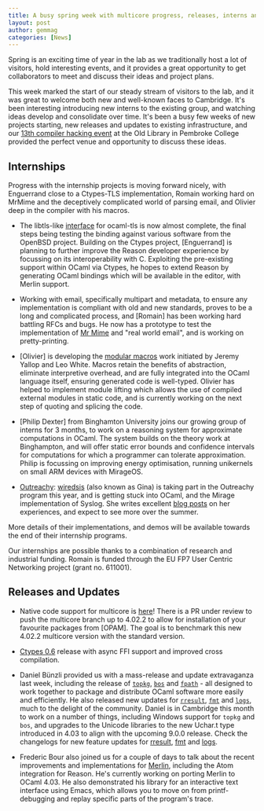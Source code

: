 ```yaml
---
title: A busy spring week with multicore progress, releases, interns and visitors galore
layout: post
author: gemmag
categories: [News]
---
```


Spring is an exciting time of year in the lab as we traditionally host a
lot of visitors, hold interesting events, and it provides a great
opportunity to get collaborators to meet and discuss their ideas and
project plans.

This week marked the start of our steady stream of visitors to the lab,
and it was great to welcome both new and well-known faces to Cambridge.
It's been interesting introducing new interns to the existing group, and
watching ideas develop and consolidate over time. It's been a busy few
weeks of new projects starting, new releases and updates to existing
infrastructure, and our [13th compiler hacking
event](http://ocamllabs.github.io/compiler-hacking/2016/05/20/spring-compiler-hacking.html)
at the Old Library in Pembroke College provided the perfect venue and
opportunity to discuss these ideas.

Internships
-----------

Progress with the internship projects is moving forward nicely, with
Enguerrand close to a Ctypes-TLS implementation, Romain working hard on
MrMime and the deceptively complicated world of parsing email, and
Olivier deep in the compiler with his macros.

-   The libtls-like
    [interface](https://github.com/Engil/ocaml-ctypes-inverted-stubs-tls-prototype)
    for ocaml-tls is now almost complete, the final steps being testing
    the binding against various software from the OpenBSD project.
    Building on the Ctypes project, [Enguerrand] is planning to further improve
    the Reason developer experience by focussing on its interoperability
    with C. Exploiting the pre-existing support within OCaml via Ctypes,
    he hopes to extend Reason by generating OCaml bindings which will be
    available in the editor, with Merlin support.

<!-- -->

-   Working with email, specifically multipart and metadata, to ensure
    any implementation is compliant with old and new standards, proves
    to be a long and complicated process, and
    [Romain] has been working hard battling RFCs and bugs. He now has a prototype to test the implementation of
    [Mr Mime](https://github.com/oklm-wsh/MrMime) and "real world
    email", and is working on pretty-printing.

<!-- -->

-   [Olivier] is developing the [modular
    macros](https://www.cl.cam.ac.uk/~jdy22/papers/modular-macros.pdf)
    work initiated by Jeremy Yallop and Leo White. Macros retain the
    benefits of abstraction, eliminate interpretive overhead, and are
    fully integrated into the OCaml language itself, ensuring generated
    code is well-typed. Olivier has helped to implement module lifting
    which allows the use of compiled external modules in static code,
    and is currently working on the next step of quoting and splicing
    the code.

<!-- -->

-   [Philip Dexter] from Binghamton University joins our growing group of interns for 3 months, to work on a
    reasoning system for approximate computations in OCaml. The system
    builds on the theory work at Binghampton, and will offer static
    error bounds and confidence intervals for computations for which a
    programmer can tolerate approximation. Philip is focussing on
    improving energy optimisation, running unikernels on small ARM
    devices with MirageOS.

<!-- -->

-   [Outreachy](https://www.gnome.org/outreachy/):
    [wiredsis](https://twitter.com/wiredsis) (also known as Gina) is
    taking part in the Outreachy program this year, and is getting stuck
    into OCaml, and the Mirage implementation of Syslog. She writes
    excellent [blog
    posts](http://www.gina.codes/ocaml/2016/06/06/syslog-a-tale-of-specifications.html)
    on her experiences, and expect to see more over the summer.

More details of their implementations, and demos will be available
towards the end of their internship programs.

Our internships are possible thanks to a combination of research
and industrial funding. Romain is funded through the EU FP7 User Centric
Networking project (grant no. 611001).

Releases and Updates
--------------------

-   Native code support for multicore is
    [here](https://github.com/ocamllabs/ocaml-multicore/commit/fc366191ff17fffa24aac34fad64c398d462af6d)!
    There is a PR under review to push the multicore branch up to 4.02.2
    to allow for installation of your favourite packages from
    [OPAM]. The goal is to benchmark this new 4.02.2
    multicore version with the standard version.

<!-- -->

-   [Ctypes 0.6](https://github.com/ocamllabs/ocaml-ctypes/blob/master/CHANGES.md) release with
    async FFI support and improved cross compilation.

<!-- -->

-   Daniel Bünzli provided us with a mass-release and update extravaganza last week, including the
    release of [`topkg`](https://github.com/dbuenzli/topkg),
    [`bos`](https://github.com/dbuenzli/bos) and
    [`fpath`](https://github.com/dbuenzli/fpath) - all designed to work
    together to package and distribute OCaml software more easily and
    efficiently. He also released new updates for
    [`rresult`](https://github.com/dbuenzli/rresult),
    [`fmt`](https://github.com/dbuenzli/fmt/tree/v0.8.0) and
    [`logs`](https://github.com/dbuenzli/logs), much to the delight of
    the community. Daniel is in Cambridge this month to work on a number
    of things, including Windows support for `topkg` and `bos`, and
    upgrades to the Unicode libraries to the new Uchar.t type introduced
    in 4.03 to align with the upcoming 9.0.0 release. Check the
    changelogs for new feature updates for
    [rresult](https://github.com/dbuenzli/rresult/blob/v0.4.0/CHANGES.md),
    [fmt](https://github.com/dbuenzli/fmt/blob/v0.8.0/CHANGES.md) and
    [logs](https://github.com/dbuenzli/logs/blob/v0.6.0/CHANGES.md).

<!-- -->

-   Frederic Bour also joined us for a couple of days to talk about the recent improvements and
    implementations for [Merlin](https://github.com/ocaml/merlin), including the Atom
    integration for Reason. He's currently working
    on porting Merlin to OCaml 4.03. He also demonstrated his library
    for an interactive text interface using Emacs, which allows you to
    move on from printf-debugging and replay specific parts of the
    program's trace.
